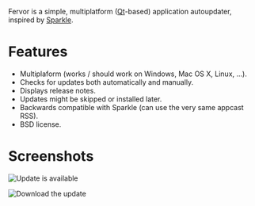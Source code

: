 Fervor is a simple, multiplatform ([Qt](http://qt.nokia.com/)-based) application autoupdater, inspired by [Sparkle](http://sparkle.andymatuschak.org/).


# Features

* Multiplaform (works / should work on Windows, Mac OS X, Linux, ...).
* Checks for updates both automatically and manually.
* Displays release notes.
* Updates might be skipped or installed later.
* Backwards compatible with Sparkle (can use the very same appcast RSS).
* BSD license.


# Screenshots

![](http://pypt.github.com/fervor/screenshot-1.png "Update is available")

![](http://pypt.github.com/fervor/screenshot-2.png "Download the update")
